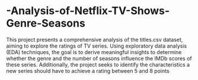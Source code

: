 # -Analysis-of-Netflix-TV-Shows-Genre-Seasons

This project presents a comprehensive analysis of the titles.csv dataset, aiming to explore the ratings of TV series. Using exploratory data analysis (EDA) techniques, the goal is to derive meaningful insights to determine whether the genre and the number of seasons influence the IMDb scores of these series. Additionally, the project seeks to identify the characteristics a new series should have to achieve a rating between 5 and 8 points
